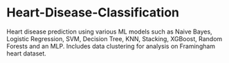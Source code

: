 # Heart-Disease-Classification
Heart disease prediction using various ML models such as Naive Bayes, Logistic Regression, SVM, Decision Tree, KNN, Stacking, XGBoost, Random Forests and an MLP. Includes data clustering for analysis on Framingham heart dataset.
